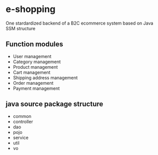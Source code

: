 # e-shopping
One stardardized backend of a B2C ecommerce system based on Java SSM structure

## Function modules
- User management
- Category management
- Product management
- Cart management
- Shipping address management
- Order management
- Payment management

## java source package structure
- common
- controller
- dao
- pojo
- service
- util
- vo